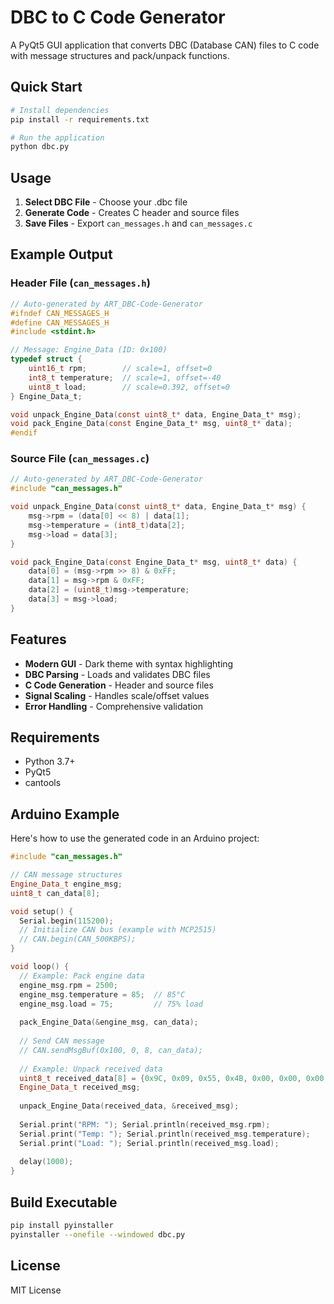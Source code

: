 # DBC to C Code Generator

A PyQt5 GUI application that converts DBC (Database CAN) files to C code with message structures and pack/unpack functions.

## Quick Start

```bash
# Install dependencies
pip install -r requirements.txt

# Run the application
python dbc.py
```

## Usage

1. **Select DBC File** - Choose your .dbc file
2. **Generate Code** - Creates C header and source files
3. **Save Files** - Export `can_messages.h` and `can_messages.c`

## Example Output

### Header File (`can_messages.h`)
```c
// Auto-generated by ART_DBC-Code-Generator
#ifndef CAN_MESSAGES_H
#define CAN_MESSAGES_H
#include <stdint.h>

// Message: Engine_Data (ID: 0x100)
typedef struct {
    uint16_t rpm;        // scale=1, offset=0
    int8_t temperature;  // scale=1, offset=-40
    uint8_t load;        // scale=0.392, offset=0
} Engine_Data_t;

void unpack_Engine_Data(const uint8_t* data, Engine_Data_t* msg);
void pack_Engine_Data(const Engine_Data_t* msg, uint8_t* data);
#endif
```

### Source File (`can_messages.c`)
```c
// Auto-generated by ART_DBC-Code-Generator
#include "can_messages.h"

void unpack_Engine_Data(const uint8_t* data, Engine_Data_t* msg) {
    msg->rpm = (data[0] << 8) | data[1];
    msg->temperature = (int8_t)data[2];
    msg->load = data[3];
}

void pack_Engine_Data(const Engine_Data_t* msg, uint8_t* data) {
    data[0] = (msg->rpm >> 8) & 0xFF;
    data[1] = msg->rpm & 0xFF;
    data[2] = (uint8_t)msg->temperature;
    data[3] = msg->load;
}
```

## Features

- **Modern GUI** - Dark theme with syntax highlighting
- **DBC Parsing** - Loads and validates DBC files
- **C Code Generation** - Header and source files
- **Signal Scaling** - Handles scale/offset values
- **Error Handling** - Comprehensive validation

## Requirements

- Python 3.7+
- PyQt5
- cantools

## Arduino Example

Here's how to use the generated code in an Arduino project:

```cpp
#include "can_messages.h"

// CAN message structures
Engine_Data_t engine_msg;
uint8_t can_data[8];

void setup() {
  Serial.begin(115200);
  // Initialize CAN bus (example with MCP2515)
  // CAN.begin(CAN_500KBPS);
}

void loop() {
  // Example: Pack engine data
  engine_msg.rpm = 2500;
  engine_msg.temperature = 85;  // 85°C
  engine_msg.load = 75;         // 75% load
  
  pack_Engine_Data(&engine_msg, can_data);
  
  // Send CAN message
  // CAN.sendMsgBuf(0x100, 0, 8, can_data);
  
  // Example: Unpack received data
  uint8_t received_data[8] = {0x9C, 0x09, 0x55, 0x4B, 0x00, 0x00, 0x00, 0x00};
  Engine_Data_t received_msg;
  
  unpack_Engine_Data(received_data, &received_msg);
  
  Serial.print("RPM: "); Serial.println(received_msg.rpm);
  Serial.print("Temp: "); Serial.println(received_msg.temperature);
  Serial.print("Load: "); Serial.println(received_msg.load);
  
  delay(1000);
}
```

## Build Executable

```bash
pip install pyinstaller
pyinstaller --onefile --windowed dbc.py
```

## License

MIT License

